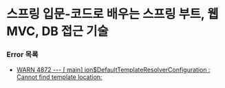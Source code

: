 # 스프링 입문-코드로 배우는 스프링 부트, 웹 MVC, DB 접근 기술



### Error 목록
- [ WARN 4872 --- [           main] ion$DefaultTemplateResolverConfiguration : Cannot find template location:](https://www.inflearn.com/questions/264496/%EC%8A%A4%ED%94%84%EB%A7%81%EB%B6%80%ED%8A%B8-%EB%B9%8C%EB%93%9C-%EC%A4%91-%EC%98%A4%EB%A5%98-%EC%A7%88%EB%AC%B8%EB%93%9C%EB%A6%BD%EB%8B%88%EB%8B%A4-%E3%85%A0%E3%85%A0)